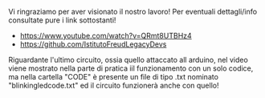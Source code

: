 <!-- NOTE RELATIVE AL LAVORO -->

Vi ringraziamo per aver visionato il nostro lavoro! 
Per eventuali dettagli/info consultate pure i link sottostanti!

- https://www.youtube.com/watch?v=QRmt8UTBHz4
- https://github.com/IstitutoFreudLegacyDevs

<!-- PostScript/um -->

Riguardante l'ultimo circuito, ossia quello attaccato all arduino, nel video viene mostrato nella parte di pratica iil funzionamento con un solo codice, ma nella cartella "CODE" è presente un file di tipo .txt nominato "blinkingledcode.txt" ed il circuito funzionerà anche con quello!